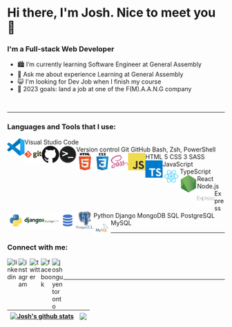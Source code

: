 # Hi there, I'm Josh. Nice to meet you 👋

### I'm a Full-stack Web Developer

- 🏙️ I’m currently learning Software Engineer at General Assembly
- 💬 Ask me about experience Learning at General Assembly
- 😺 I'm looking for Dev Job when I finish my course
- 🥰 2023 goals: land a job at one of the F(M).A.A.N.G company

<br />

---

### Languages and Tools that I use:

<img align="left" alt="visualstudio" width="40px" height="40px" src="https://raw.githubusercontent.com/github/explore/80688e429a7d4ef2fca1e82350fe8e3517d3494d/topics/visual-studio-code/visual-studio-code.png" />
Visual Studio Code
<br />
<img align="left" alt="git" width="40px" height="40px" src="https://raw.githubusercontent.com/github/explore/80688e429a7d4ef2fca1e82350fe8e3517d3494d/topics/git/git.png" />
Version control Git
<img align="left" alt="github" width="40px" height="40px" src="https://raw.githubusercontent.com/github/explore/78df643247d429f6cc873026c0622819ad797942/topics/github/github.png" />
GitHub
<img align="left" alt="terminal" width="40px" height="40px" src="https://raw.githubusercontent.com/github/explore/80688e429a7d4ef2fca1e82350fe8e3517d3494d/topics/terminal/terminal.png" />
Bash, Zsh, PowerShell
<img align="left" alt="html" width="40px" height="40px" src="https://raw.githubusercontent.com/github/explore/80688e429a7d4ef2fca1e82350fe8e3517d3494d/topics/html/html.png" />
HTML 5
<img align="left" alt="css" width="40px" height="40px" src="https://raw.githubusercontent.com/github/explore/80688e429a7d4ef2fca1e82350fe8e3517d3494d/topics/css/css.png" />
CSS 3
<img align="left" alt="sass" width="40px" height="40px" src="https://raw.githubusercontent.com/github/explore/80688e429a7d4ef2fca1e82350fe8e3517d3494d/topics/sass/sass.png" />
SASS
<img align="left" alt="javascript" width="40px" height="40px" src="https://raw.githubusercontent.com/github/explore/80688e429a7d4ef2fca1e82350fe8e3517d3494d/topics/javascript/javascript.png" />
JavaScript
<img align="left" alt="typescript" width="40px" height="40px" src="https://raw.githubusercontent.com/github/explore/80688e429a7d4ef2fca1e82350fe8e3517d3494d/topics/typescript/typescript.png" />
TypeScript
<img align="left" alt="react" width="40px" height="40px" src="https://raw.githubusercontent.com/github/explore/80688e429a7d4ef2fca1e82350fe8e3517d3494d/topics/react/react.png" />
React
<img align="left" alt="nodejs" width="40px" height="40px" src="https://raw.githubusercontent.com/github/explore/80688e429a7d4ef2fca1e82350fe8e3517d3494d/topics/nodejs/nodejs.png" />
Node.js
<img align="left" alt="express" width="40px" height="40px" src="https://raw.githubusercontent.com/github/explore/80688e429a7d4ef2fca1e82350fe8e3517d3494d/topics/express/express.png" />
Express
<img align="left" alt="python" width="40px" height="40px" src="https://raw.githubusercontent.com/github/explore/80688e429a7d4ef2fca1e82350fe8e3517d3494d/topics/python/python.png" />
Python
<img align="left" alt="django" width="40px" height="40px" src="https://raw.githubusercontent.com/github/explore/80688e429a7d4ef2fca1e82350fe8e3517d3494d/topics/django/django.png" />
Django
<img align="left" alt="mongodb" width="40px" height="40px" src="https://raw.githubusercontent.com/github/explore/80688e429a7d4ef2fca1e82350fe8e3517d3494d/topics/mongodb/mongodb.png" />
MongoDB
<img align="left" alt="SQL" width="40px" height="40px" src="https://raw.githubusercontent.com/github/explore/80688e429a7d4ef2fca1e82350fe8e3517d3494d/topics/sql/sql.png" />
SQL
<img align="left" alt="PostgreSQL" width="40px" height="40px" src="https://raw.githubusercontent.com/docker-library/docs/01c12653951b2fe592c1f93a13b4e289ada0e3a1/postgres/logo.png" />
PostgreSQL
<img align="left" alt="MySQL" width="40px" height="40px" src="https://raw.githubusercontent.com/github/explore/80688e429a7d4ef2fca1e82350fe8e3517d3494d/topics/mysql/mysql.png" />
MySQL

<br />

---

### Connect with me:

[<img align="left" alt="linkedin" width="26px" src="https://cdn.jsdelivr.net/npm/simple-icons@3.13.0/icons/linkedin.svg" />][linkedin]
[<img align="left" alt="instagram" width="26px" src="https://cdn.jsdelivr.net/npm/simple-icons@3.13.0/icons/instagram.svg" />][instagram]
[<img align="left" alt="twitter" width="26px" src="https://cdn.jsdelivr.net/npm/simple-icons@3.13.0/icons/twitter.svg" />][twitter]
[<img align="left" alt="facebook" width="26px" src="https://cdn.jsdelivr.net/npm/simple-icons@3.13.0/icons/facebook.svg" />][facebook]
[<img align="left" alt="joshnguyentoronto" width="26px" src="https://cdn.jsdelivr.net/npm/simple-icons@3.13.0/icons/javascript.svg" />][joshnguyentoronto]


<br />
<br />

---

| <a href="https://github.com/josh-normal/Josh-Checkers"><img align="center" src="https://github-readme-stats.vercel.app/api?username=josh-normal&show_icons=true&include_all_commits=true&theme=buefy&hide_border=true" alt="Josh's github stats" /></a> | <a href="https://github.com/josh-normal/Josh-Checkers"><img align="center" src="https://github-readme-stats.vercel.app/api/top-langs/?username=josh-normal&layout=compact&theme=buefy&hide_border=true" /></a> |
| ------------------------------------------------------------------------------------------------------------------------------------------------------------------------------------------------------------------------------------------------------- | -------------------------------------------------------------------------------------------------------------------------------------------------------------------------------------------------------------- |

[joshnguyentoronto]: https://www.joshnguyentoronto.com/
[linkedin]: https://www.linkedin.com/in/josh-nguyen-1120/
[instagram]: https://www.instagram.com/josh_nguyen_2000/
[twitter]: https://twitter.com/J0sh_0gi1w
[facebook]: https://www.facebook.com/josh.phuoc.nguyen/
